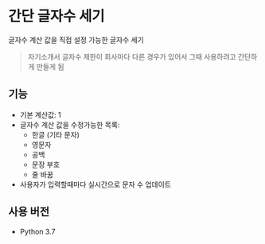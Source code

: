 # 간단 글자수 세기

글자수 계산 값을 직접 설정 가능한 글자수 세기
> 자기소개서 글자수 제한이 회사마다 다른 경우가 있어서 그때 사용하려고 간단하게 만들게 됨

## 기능

- 기본 계산값: 1
- 글자수 계산 값을 수정가능한 목록:
  - 한글 (기타 문자)
  - 영문자
  - 공백
  - 문장 부호
  - 줄 바꿈
- 사용자가 입력할때마다 실시간으로 문자 수 업데이트

## 사용 버전

- Python 3.7